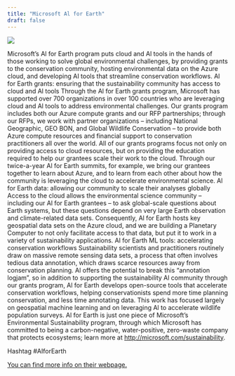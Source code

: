 ```yaml
---
title: "Microsoft Al for Earth"
draft: false
---
```


![](/images/sponsor/Microsoft-logo_rgb_c-gray.png)

Microsoft’s Al for Earth program puts cloud and Al tools in the hands of those working to solve global environmental challenges, by providing grants to the conservation community, hosting environmental data on the Azure cloud, and developing AI tools that streamline conservation workflows.
Al for Earth grants: ensuring that the sustainability community has access to cloud and Al tools
Through the Al for Earth grants program, Microsoft has supported over 700 organizations in over 100 countries who are leveraging cloud and Al tools to address environmental challenges.  Our grants program includes both our Azure compute grants and our RFP partnerships; through our RFPs, we work with partner organizations – including National Geographic, GEO BON, and Global Wildlife Conservation – to provide both Azure compute resources and financial support to conservation practitioners all over the world.  All of our grants programs focus not only on providing access to cloud resources, but on providing the education required to help our grantees scale their work to the cloud.  Through our twice-a-year Al for Earth summits, for example, we bring our grantees together to learn about Azure, and to learn from each other about how the community is leveraging the cloud to accelerate environmental science.
Al for Earth data: allowing our community to scale their analyses globally
Access to the cloud allows the environmental science community – including our Al for Earth grantees – to ask global-scale questions about Earth systems, but these questions depend on very large Earth observation and climate-related data sets.  Consequently, Al for Earth hosts key geospatial data sets on the Azure cloud, and we are building a Planetary Computer to not only facilitate access to that data, but put it to work in a variety of sustainability applications.
Al for Earth ML tools: accelerating conservation workflows
Sustainability scientists and practitioners routinely draw on massive remote sensing data sets, a process that often involves tedious data annotation, which draws scarce resources away from conservation planning.  Al offers the potential to break this “annotation logjam”, so in addition to supporting the sustainability Al community through our grants program, Al for Earth develops open-source tools that accelerate conservation workflows, helping conservationists spend more time planning conservation, and less time annotating data.  This work has focused largely on geospatial machine learning and on leveraging Al to accelerate wildlife population surveys.
Al for Earth is just one piece of Microsoft’s Environmental Sustainability program, through which Microsoft has committed to being a carbon-negative, water-positive, zero-waste company that protects ecosystems; learn more at http://microsoft.com/sustainability.

Hashtag #AIforEarth

[You can find more info on their webpage.](http://aka.ms/aiforearth)
